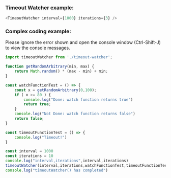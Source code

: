 ### Timeout Watcher example:


```js
<TimeoutWatcher interval={1000} iterations={3} />
```

### Complex coding example:

Please ignore the error shown and open the console window (Ctrl-Shift-J) to view the console messages.

```ts
import timeoutWatcher from './timeout-watcher';

function getRandomArbitrary(min, max) {
    return Math.random() * (max - min) + min;
}

const watchFunctionTest = () => {
    const x = getRandomArbitrary(0,100);
    if ( x >= 80 ) {
        console.log("Done: watch function returns true")
        return true;
    }
    console.log("Not Done: watch function returns false")
    return false;
}

const timeoutFunctionTest = () => {
    console.log("Timeout!")
}

const interval = 1000
const iterations = 10
console.log("interval,iterations",interval,iterations)
timeoutWatcher(interval,iterations,watchFunctionTest,timeoutFunctionTest);
console.log("timeoutWatcher() has completed")


```